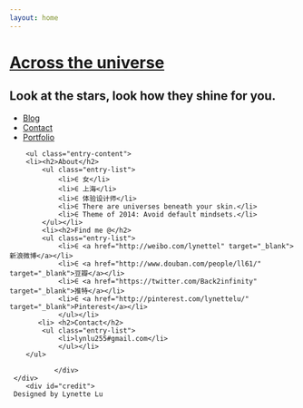 ```yaml
---
layout: home
---
```


<div class="index-content blog">
    <div class="section">
    <div class="section2">    
    <div class="header">
     <h1><a href="/">Across the universe</a></h1>
     <h2>Look at the stars, look how they shine for you.</h2>
   </div>
        <ul class="artical-cate">        
            <li class="on"><a href="/">Blog</a></li>
            	<ul class="dropdown" style="display:none;">
            	<li><a href="/blog/Float to left>Float to left</a>"</li>
            	<li><a href="/blog/For the record">For the record</a></li>
            	<li><a href="/blog/Blahblahblah">Blahblahblah</a></li>
            	</ul>
            <li><a href="/contact">Contact</a></li>
            <li><a href="/portfolio">Portfolio</a></li>
        </ul>
        
        <ul class="entry-content">
        <li><h2>About</h2>
        	<ul class="entry-list">
        		<li>∈ 女</li>
        		<li>∈ 上海</li>
        		<li>∈ 体验设计师</li>
        		<li>∈ There are universes beneath your skin.</li>
        		<li>∈ Theme of 2014: Avoid default mindsets.</li>
        	</ul></li>
        	<li><h2>Find me @</h2>
        	<ul class="entry-list">
        		<li>∈ <a href="http://weibo.com/lynettel" target="_blank"> 新浪微博</a></li>
        		<li>∈ <a href="http://www.douban.com/people/ll61/" target="_blank">豆瓣</a></li>
        		<li>∈ <a href="https://twitter.com/Back2infinity" target="_blank">推特</a></li>
        		<li>∈ <a href="http://pinterest.com/lynettelu/" target="_blank">Pinterest</a></li>
            	</ul></li>
           <li> <h2>Contact</h2>
        	<ul class="entry-list">
        		<li>lynlu255#gmail.com</li>
        		</ul></li>
        </ul>

               </div> 
     </div>  
        <div id="credit">
     Designed by Lynette Lu
 </div>    
       
  </div>